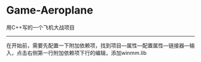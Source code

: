 # Game-Aeroplane
用C++写的一个飞机大战项目
***
在开始前，需要先配置一下附加依赖项，找到项目—属性—配置属性—链接器—输入，点击右侧第一行附加依赖项下行的编辑，添加winmm.lib
